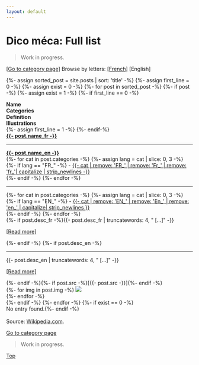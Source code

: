 ```yaml
---
layout: default
---
```

<a name="top"></a>

# Dico méca: Full list

> Work in progress.

[&#91;Go to category page&#93;](/categories) Browse by letters: [&#91;French&#93;](/alphabet_fr) [English]

<!-- All -->
{%- assign sorted_post = site.posts | sort: 'title' -%}
{%- assign first_line = 0 -%}
{%- assign exist = 0 -%}
{%- for post in sorted_post -%}
{%- if post -%}
{%- assign exist = 1 -%}
{%- if first_line == 0 -%}
<div class="divTable" style="display: table;">
	<div class="divTableBody">
		<div class="divTableHead">
			<div class="divTableCellHead"><strong>Name</strong></div>
			<div class="divTableCellHead"><strong>Categories</strong></div>
			<div class="divTableCellHead"><strong>Definition</strong></div>
			<div class="divTableCellHead"><strong>Illustrations</strong></div>
		</div>
{%- assign first_line = 1 -%}
{%- endif-%}
<div class="divTableRow divContentRow">
	<div border="1" border-color="grey" class="divTableCell"><a name="{{- post.title | downcase | replace:'é','e' | replace:' ','_' | replace:',','-' | replace:'/','' -}}"><div class="anchor"></div></a><a href="{{- post.url -}}.html"><strong><span class="FR">{{- post.name_fr -}}</span><hr class="trait"><span class="EN">{{- post.name_en -}}</span></strong></a></div>
	<div class="divTableCell">
		{%- for cat in post.categories -%}
			{%- assign lang = cat | slice: 0, 3 -%}
			{%- if lang == "FR_" -%}
				<span class="FR">- <a href="categories.html#{{- cat | downcase | replace:'é','e' | replace:' ','_' | replace:',','-' | replace:'/','' -}}">{{- cat | remove: 'FR_' | remove: 'Fr_' | remove: 'fr_'| capitalize | strip_newlines -}}</a></span><br />
			{%- endif -%}
		{%- endfor -%}
		<hr class="trait">
		{%- for cat in post.categories -%}
			{%- assign lang = cat | slice: 0, 3 -%}
			{%- if lang == "EN_" -%}
				<span class="EN">- <a href="categories.html#{{- cat | downcase | replace:'é','e' | replace:' ','_' | replace:',','-' | replace:'/','' -}}">{{- cat | remove: 'EN_' | remove: 'En_' | remove: 'en_' | capitalize| strip_newlines }}</a></span><br />
			{%- endif -%}
	{%- endfor -%}
	</div>
	<div class="divTableCell">{%- if post.desc_fr -%}<span class="FR">{{- post.desc_fr | truncatewords: 4, " [...]"  -}}</span><a href="{{- post.url -}}.html"><p class="readmore">&#91;Read more&#93;</p></a>{%- endif -%}
		{%- if post.desc_en -%}<hr class="trait">
		<span class="EN">{{- post.desc_en | truncatewords: 4, " [...]" -}}</span><a href="{{- post.url -}}.html"><p class="readmore">&#91;Read more&#93;</p></a>{%- endif -%}{%- if post.src -%}[{{- post.src -}}]{%- endif -%}</div>
	<div class="divTableCell">
		{%- for img in post.img -%}
			<a href="{{- post.url -}}.html#img"><img class="img" src="/assets/img/{{- img | strip_newlines -}}"></a>
			<br />
		{%- endfor -%}
	</div>
</div>
{%- endif -%}
{%- endfor -%}
{%- if exist == 0 -%}<div class="divTable" data-letter="ALL"><div>No entry found.{%- endif -%}
</div>
</div>

<br />
Source: 
<a href="https://www.wikipedia.com" target="_blank">Wikipedia.com</a>.


<!--
 [A](/alphabet.html#A) &#124; B &#124; C &#124; D &#124; E &#124; F &#124; G &#124; H &#124; I &#124; J &#124; K &#124; L &#124; M &#124; N &#124; O &#124; P &#124; Q &#124; R &#124; S &#124; T &#124; U &#124; V &#124; W &#124; X &#124; Y &#124; Z &#124; 0 - 9

| **Nom (fr)** | **Name (en)** | **Categories** | **Définition (fr)** | **Definition (en)** | **Illustrations** | **Sources** |
| :---: | :---: | :--- | :--- | :--- | :---: | --- |
{% assign sorted_post = site.posts | sort: 'title' %}
{%- for post in sorted_post -%}
    | **{{ post.name_fr }}** | **{{ post.name_en }}** | Français : <br />{%- for cat in post.categories -%}{% assign lang = cat | slice: 0, 3 %}{% if lang == "FR_" %}- [{{ cat | remove: 'FR_' | remove: 'Fr_' | remove: 'fr_'| capitalize }}](categories.html#{{ cat | downcase | replace:'é','e' | replace:' ','_' | replace:',','-' | replace:'/','' }} ) <br />{% endif %}{%- endfor -%}<br />English: <br />{%- for cat in post.categories -%}{% assign lang = cat | slice: 0, 3 %}{% if lang == "EN_" %}- [{{ cat | remove: 'EN_' | remove: 'En_' | remove: 'en_' | capitalize}}](categories.html#{{ cat | downcase | replace:'é','e' | replace:' ','_' | replace:',','-' | replace:'/','' }} ) <br />{% endif %}{%- endfor -%} | {{ post.desc_fr }} | {{ post.desc_en }} | <a name="{{ post.title | downcase | replace:'é','e' | replace:' ','_' | replace:',','-' | replace:'/','' }}"></a>{%- for img in post.img -%}<a href="/assets/img/{{ img }}" target="new">!["Image died..."](/assets/img/{{ img }})</a><br />{%- endfor -%} | {{ post.src }}<br />
{% endfor %}

Source: 
<a href="https://www.wikipedia.com" target="new">Wikipedia.com</a>.
-->

[Go to category page](/categories) 


> Work in progress.

<a href="#top"><div class="fixed">Top</div></a>
